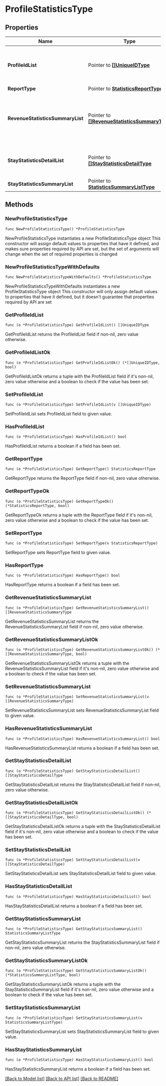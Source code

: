 # ProfileStatisticsType

## Properties

Name | Type | Description | Notes
------------ | ------------- | ------------- | -------------
**ProfileIdList** | Pointer to [**[]UniqueIDType**](UniqueIDType.md) | Unique Id that references an object uniquely in the system. | [optional] 
**ReportType** | Pointer to [**StatisticsReportType**](StatisticsReportType.md) |  | [optional] 
**RevenueStatisticsSummaryList** | Pointer to [**[]RevenueStatisticsSummaryType**](RevenueStatisticsSummaryType.md) | List of the detailed and yearly summarized information about the profile revenue. | [optional] 
**StayStatisticsDetailList** | Pointer to [**[]StayStatisticsDetailType**](StayStatisticsDetailType.md) | Collection of stay statistics detail information | [optional] 
**StayStatisticsSummaryList** | Pointer to [**StatisticsSummaryListType**](StatisticsSummaryListType.md) |  | [optional] 

## Methods

### NewProfileStatisticsType

`func NewProfileStatisticsType() *ProfileStatisticsType`

NewProfileStatisticsType instantiates a new ProfileStatisticsType object
This constructor will assign default values to properties that have it defined,
and makes sure properties required by API are set, but the set of arguments
will change when the set of required properties is changed

### NewProfileStatisticsTypeWithDefaults

`func NewProfileStatisticsTypeWithDefaults() *ProfileStatisticsType`

NewProfileStatisticsTypeWithDefaults instantiates a new ProfileStatisticsType object
This constructor will only assign default values to properties that have it defined,
but it doesn't guarantee that properties required by API are set

### GetProfileIdList

`func (o *ProfileStatisticsType) GetProfileIdList() []UniqueIDType`

GetProfileIdList returns the ProfileIdList field if non-nil, zero value otherwise.

### GetProfileIdListOk

`func (o *ProfileStatisticsType) GetProfileIdListOk() (*[]UniqueIDType, bool)`

GetProfileIdListOk returns a tuple with the ProfileIdList field if it's non-nil, zero value otherwise
and a boolean to check if the value has been set.

### SetProfileIdList

`func (o *ProfileStatisticsType) SetProfileIdList(v []UniqueIDType)`

SetProfileIdList sets ProfileIdList field to given value.

### HasProfileIdList

`func (o *ProfileStatisticsType) HasProfileIdList() bool`

HasProfileIdList returns a boolean if a field has been set.

### GetReportType

`func (o *ProfileStatisticsType) GetReportType() StatisticsReportType`

GetReportType returns the ReportType field if non-nil, zero value otherwise.

### GetReportTypeOk

`func (o *ProfileStatisticsType) GetReportTypeOk() (*StatisticsReportType, bool)`

GetReportTypeOk returns a tuple with the ReportType field if it's non-nil, zero value otherwise
and a boolean to check if the value has been set.

### SetReportType

`func (o *ProfileStatisticsType) SetReportType(v StatisticsReportType)`

SetReportType sets ReportType field to given value.

### HasReportType

`func (o *ProfileStatisticsType) HasReportType() bool`

HasReportType returns a boolean if a field has been set.

### GetRevenueStatisticsSummaryList

`func (o *ProfileStatisticsType) GetRevenueStatisticsSummaryList() []RevenueStatisticsSummaryType`

GetRevenueStatisticsSummaryList returns the RevenueStatisticsSummaryList field if non-nil, zero value otherwise.

### GetRevenueStatisticsSummaryListOk

`func (o *ProfileStatisticsType) GetRevenueStatisticsSummaryListOk() (*[]RevenueStatisticsSummaryType, bool)`

GetRevenueStatisticsSummaryListOk returns a tuple with the RevenueStatisticsSummaryList field if it's non-nil, zero value otherwise
and a boolean to check if the value has been set.

### SetRevenueStatisticsSummaryList

`func (o *ProfileStatisticsType) SetRevenueStatisticsSummaryList(v []RevenueStatisticsSummaryType)`

SetRevenueStatisticsSummaryList sets RevenueStatisticsSummaryList field to given value.

### HasRevenueStatisticsSummaryList

`func (o *ProfileStatisticsType) HasRevenueStatisticsSummaryList() bool`

HasRevenueStatisticsSummaryList returns a boolean if a field has been set.

### GetStayStatisticsDetailList

`func (o *ProfileStatisticsType) GetStayStatisticsDetailList() []StayStatisticsDetailType`

GetStayStatisticsDetailList returns the StayStatisticsDetailList field if non-nil, zero value otherwise.

### GetStayStatisticsDetailListOk

`func (o *ProfileStatisticsType) GetStayStatisticsDetailListOk() (*[]StayStatisticsDetailType, bool)`

GetStayStatisticsDetailListOk returns a tuple with the StayStatisticsDetailList field if it's non-nil, zero value otherwise
and a boolean to check if the value has been set.

### SetStayStatisticsDetailList

`func (o *ProfileStatisticsType) SetStayStatisticsDetailList(v []StayStatisticsDetailType)`

SetStayStatisticsDetailList sets StayStatisticsDetailList field to given value.

### HasStayStatisticsDetailList

`func (o *ProfileStatisticsType) HasStayStatisticsDetailList() bool`

HasStayStatisticsDetailList returns a boolean if a field has been set.

### GetStayStatisticsSummaryList

`func (o *ProfileStatisticsType) GetStayStatisticsSummaryList() StatisticsSummaryListType`

GetStayStatisticsSummaryList returns the StayStatisticsSummaryList field if non-nil, zero value otherwise.

### GetStayStatisticsSummaryListOk

`func (o *ProfileStatisticsType) GetStayStatisticsSummaryListOk() (*StatisticsSummaryListType, bool)`

GetStayStatisticsSummaryListOk returns a tuple with the StayStatisticsSummaryList field if it's non-nil, zero value otherwise
and a boolean to check if the value has been set.

### SetStayStatisticsSummaryList

`func (o *ProfileStatisticsType) SetStayStatisticsSummaryList(v StatisticsSummaryListType)`

SetStayStatisticsSummaryList sets StayStatisticsSummaryList field to given value.

### HasStayStatisticsSummaryList

`func (o *ProfileStatisticsType) HasStayStatisticsSummaryList() bool`

HasStayStatisticsSummaryList returns a boolean if a field has been set.


[[Back to Model list]](../README.md#documentation-for-models) [[Back to API list]](../README.md#documentation-for-api-endpoints) [[Back to README]](../README.md)


